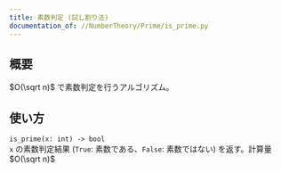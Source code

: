 ```yaml
---
title: 素数判定 (試し割り法)
documentation_of: //NumberTheory/Prime/is_prime.py
---
```


## 概要
$O(\sqrt n)$ で素数判定を行うアルゴリズム。

## 使い方
`is_prime(x: int) -> bool`  
`x` の素数判定結果 (`True`: 素数である、`False`: 素数ではない) を返す。計算量 $O(\sqrt n)$
